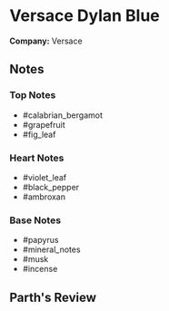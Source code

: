 # Versace Dylan Blue

**Company:** Versace

## Notes

### Top Notes
- #calabrian_bergamot
- #grapefruit
- #fig_leaf

### Heart Notes
- #violet_leaf
- #black_pepper
- #ambroxan

### Base Notes
- #papyrus
- #mineral_notes
- #musk
- #incense

## Parth's Review

<!-- Add your review here -->
